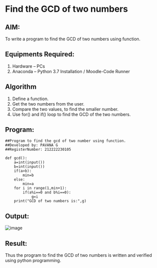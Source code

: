 # Find the GCD of two numbers

## AIM:
To write a program to find the GCD of two numbers using function.

## Equipments Required:
1. Hardware – PCs
2. Anaconda – Python 3.7 Installation / Moodle-Code Runner

## Algorithm
1. Define a function.
2. Get the two numbers from the user.
3. Compare the two values, to find the smaller number.
4. Use for() and if() loop to find the GCD of the two numbers.

## Program:
```
##Program to find the gcd of two number using function.
##Developed by: PAVANA G
##RegisterNumber: 212222230105

def gcd():
    a=int(input())
    b=int(input())
    if(a>b):
        min=b
    else:
        min=a
    for i in range(1,min+1):
        if(a%i==0 and b%i==0):
            g=i
    print("GCD of two numbers is:",g)

```
## Output:
![image](https://github.com/gpavana/GCD-of-two-numbers/assets/118787343/97fef2b8-44da-4ec4-a02e-58cda5ca6d43)



## Result:
Thus the program to find the GCD of two numbers is written and verified using python programming.
